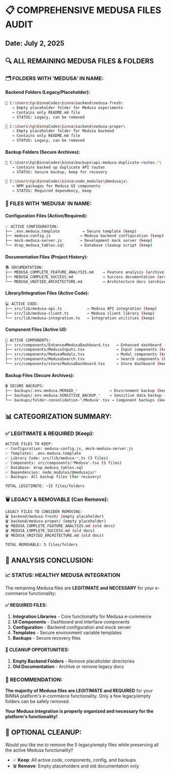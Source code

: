 # 📋 COMPREHENSIVE MEDUSA FILES AUDIT

## Date: July 2, 2025

## 🔍 **ALL REMAINING MEDUSA FILES & FOLDERS**

### **🗂️ FOLDERS WITH 'MEDUSA' IN NAME:**

#### **Backend Folders** (Legacy/Placeholder):
```bash
📁 C:\Users\hp\BinnaCodes\binna\backend\medusa-fresh\
   → Empty placeholder folder for Medusa experiments
   → Contains only README.md file
   → STATUS: Legacy, can be removed

📁 C:\Users\hp\BinnaCodes\binna\backend\medusa-proper\  
   → Empty placeholder folder for Medusa backend
   → Contains only README.md file
   → STATUS: Legacy, can be removed
```

#### **Backup Folders** (Secure Archives):
```bash
📁 C:\Users\hp\BinnaCodes\binna\backups\api-medusa-duplicate-routes-*\
   → Contains backed up duplicate API routes
   → STATUS: Secure backup, keep for recovery

📁 C:\Users\hp\BinnaCodes\binna\node_modules\@medusajs\
   → NPM packages for Medusa UI components
   → STATUS: Required dependency, keep
```

### **📄 FILES WITH 'MEDUSA' IN NAME:**

#### **Configuration Files** (Active/Required):
```bash
✅ ACTIVE CONFIGURATION:
├── .env.medusa.template          → Secure template (keep)
├── medusa-config.js             → Medusa backend configuration (keep)
├── mock-medusa-server.js        → Development mock server (keep)
└── drop_medusa_tables.sql       → Database cleanup script (keep)
```

#### **Documentation Files** (Project History):
```bash
📚 DOCUMENTATION:
├── MEDUSA_COMPLETE_FEATURE_ANALYSIS.md    → Feature analysis (archive)
├── MEDUSA_COMPLETE_SUCCESS.md             → Success documentation (archive) 
└── MEDUSA_UNIFIED_ARCHITECTURE.md         → Architecture docs (archive)
```

#### **Library/Integration Files** (Active Code):
```bash
💻 ACTIVE CODE:
├── src/lib/medusa-api.ts           → Medusa API integration (keep)
├── src/lib/medusa-client.ts        → Medusa client library (keep)
└── src/lib/medusa-integration.ts   → Integration utilities (keep)
```

#### **Component Files** (Active UI):
```bash
🎨 ACTIVE COMPONENTS:
├── src/components/EnhancedMedusaDashboard.tsx   → Enhanced dashboard (keep)
├── src/components/MedusaInputs.tsx              → Input components (keep)
├── src/components/MedusaModals.tsx              → Modal components (keep)
├── src/components/MedusaSearch.tsx              → Search components (keep)
└── src/components/store/MedusaDashboard.tsx     → Store dashboard (keep)
```

#### **Backup Files** (Secure Archives):
```bash
🔒 SECURE BACKUPS:
├── backups/.env.medusa.MERGED_*              → Environment backup (keep)
├── backups/.env.medusa.SENSITIVE_BACKUP_*    → Sensitive data backup (keep)
└── backups/folder-consolidation-*/Medusa*.tsx → Component backups (keep)
```

## 📊 **CATEGORIZATION SUMMARY:**

### **✅ LEGITIMATE & REQUIRED (Keep):**
```bash
ACTIVE FILES TO KEEP:
✅ Configuration: medusa-config.js, mock-medusa-server.js
✅ Templates: .env.medusa.template
✅ Library Code: src/lib/medusa-*.ts (3 files)
✅ Components: src/components/*Medusa*.tsx (5 files)
✅ Database: drop_medusa_tables.sql
✅ Dependencies: node_modules/@medusajs/*
✅ Backups: All backup files (for recovery)

TOTAL LEGITIMATE: ~15 files/folders
```

### **🗑️ LEGACY & REMOVABLE (Can Remove):**
```bash
LEGACY FILES TO CONSIDER REMOVING:
🗑️ backend/medusa-fresh/ (empty placeholder)
🗑️ backend/medusa-proper/ (empty placeholder)  
🗑️ MEDUSA_COMPLETE_FEATURE_ANALYSIS.md (old docs)
🗑️ MEDUSA_COMPLETE_SUCCESS.md (old docs)
🗑️ MEDUSA_UNIFIED_ARCHITECTURE.md (old docs)

TOTAL REMOVABLE: 5 files/folders
```

## 🎯 **ANALYSIS CONCLUSION:**

### **📈 STATUS: HEALTHY MEDUSA INTEGRATION**

The remaining Medusa files are **LEGITIMATE and NECESSARY** for your e-commerce functionality:

#### **✅ REQUIRED FILES:**
1. **Integration Libraries** - Core functionality for Medusa e-commerce
2. **UI Components** - Dashboard and interface components
3. **Configuration** - Backend configuration and mock server
4. **Templates** - Secure environment variable templates
5. **Backups** - Secure recovery files

#### **🧹 CLEANUP OPPORTUNITIES:**
1. **Empty Backend Folders** - Remove placeholder directories
2. **Old Documentation** - Archive or remove legacy docs

### **🏁 RECOMMENDATION:**

**The majority of Medusa files are LEGITIMATE and REQUIRED** for your BINNA platform's e-commerce functionality. Only a few legacy/empty folders can be safely removed.

**Your Medusa integration is properly organized and necessary for the platform's functionality!**

## 🔄 **OPTIONAL CLEANUP:**

Would you like me to remove the 5 legacy/empty files while preserving all the active Medusa functionality?

- ✅ **Keep**: All active code, components, config, and backups
- 🗑️ **Remove**: Empty placeholders and old documentation only

